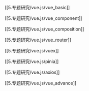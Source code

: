 

[[5.专题研究/vue.js/vue_basic]]

[[5.专题研究/vue.js/vue_component]]

[[5.专题研究/vue.js/vue_composition]]

[[5.专题研究/vue.js/vue_router]]

[[5.专题研究/vue.js/vuex]]

[[5.专题研究/vue.js/pinia]]

[[5.专题研究/vue.js/axios]]

[[5.专题研究/vue.js/vue_advance]]